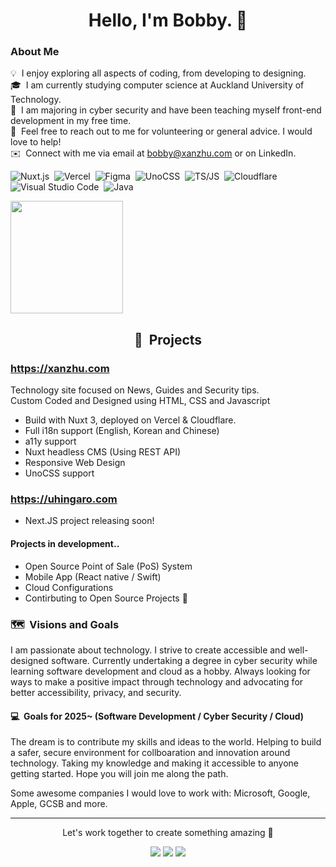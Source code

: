 <h1 align="center">Hello, I'm Bobby. 🤠</h1>

### About Me

💡 &nbsp;I enjoy exploring all aspects of coding, from developing to designing.\
🎓 &nbsp;I am currently studying computer science at Auckland University of Technology.\
🌱 &nbsp;I am majoring in cyber security and have been teaching myself front-end development in my free time.\
💬 &nbsp;Feel free to reach out to me for volunteering or general advice. I would love to help! \
✉️ &nbsp;Connect with me via email at bobby@xanzhu.com or on LinkedIn.

![Nuxt.js](https://img.shields.io/badge/-nuxt.js-05122A?style=flat&logo=nuxt.js)&nbsp;
![Vercel](https://img.shields.io/badge/-Vercel-05122A?style=flat&logo=Vercel)&nbsp;
![Figma](https://img.shields.io/badge/-Figma-05122A?style=flat&logo=Figma)&nbsp;
![UnoCSS](https://img.shields.io/badge/-unocss-05122A?style=flat&logo=unocss)&nbsp;
![TS/JS](https://img.shields.io/badge/-TS/JS-05122A?style=flat&logo=typescript)&nbsp;
![Cloudflare](https://img.shields.io/badge/-cloudflare-05122A?style=flat&logo=cloudflare)&nbsp;
![Visual Studio Code](https://img.shields.io/badge/-Visual%20Studio%20Code-05122A?style=flat&logo=visual-studio-code&logoColor=007ACC)&nbsp;
![Java](https://img.shields.io/badge/-Java-05122A?style=flat&logo=Java)&nbsp;

<p>
<a href="https://github.com/xanzhu"> 
  <img height="180em" src="https://github-readme-stats.vercel.app/api/top-langs/?username=xanzhu&layout=compact&theme=midnight-purple" />
</a>
</p>

<h2 align="center">🚧 &nbsp;Projects</h2>

### https://xanzhu.com

Technology site focused on News, Guides and Security tips.<br>Custom Coded and Designed using HTML, CSS and Javascript

- Build with Nuxt 3, deployed on Vercel & Cloudflare.
- Full i18n support (English, Korean and Chinese)
- a11y support
- Nuxt headless CMS (Using REST API)
- Responsive Web Design
- UnoCSS support

### https://uhingaro.com
- Next.JS project releasing soon!

#### Projects in development..
- Open Source Point of Sale (PoS) System
- Mobile App (React native / Swift)
- Cloud Configurations
- Contirbuting to Open Source Projects 👀

### 🗺️ &nbsp;Visions and Goals 

I am passionate about technology. I strive to create accessible and well-designed software. Currently undertaking a degree in cyber security while learning software development and cloud as a hobby. Always looking for ways to make a positive impact through technology and advocating for better accessibility, privacy, and security.

#### 💻 &nbsp;Goals for 2025~ (Software Development / Cyber Security / Cloud)

The dream is to contribute my skills and ideas to the world. Helping to build a safer, secure environment for collboaration and innovation around technology. 
Taking my knowledge and making it accessible to anyone getting started. Hope you will join me along the path. 

Some awesome companies I would love to work with: Microsoft, Google, Apple, GCSB and more. 

----

<p align="center">Let's work together to create something amazing 🥳 </p>
<p align="center">
<a href="https://xanzhu.com" target="_blank"><img src="https://img.shields.io/badge/-xanzhu.com-000000?style=flat&logo=Brave"/></a>
<a href="https://linkedin.com/in/uhingaro" target="_blank"><img src="https://img.shields.io/badge/-Bobby-0077B5?style=flat&logo=Linkedin&logoColor=white"/></a>
<a href="mailto:bobby@xanzhu.com"><img src="https://img.shields.io/badge/-bobby@xanzhu.com-FFFFFF?style=flat&logo=Gmail"/></a>
</p>
